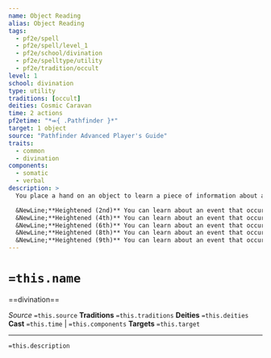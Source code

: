 ```yaml
---
name: Object Reading
alias: Object Reading
tags:
  - pf2e/spell
  - pf2e/spell/level_1
  - pf2e/school/divination
  - pf2e/spelltype/utility
  - pf2e/tradition/occult
level: 1
school: divination
type: utility
traditions: [occult]
deities: Cosmic Caravan
time: 2 actions
pf2etime: "*⬺{ .Pathfinder }*"
target: 1 object
source: "Pathfinder Advanced Player's Guide"
traits:
  - common
  - divination
components:
  - somatic
  - verbal
description: >
  You place a hand on an object to learn a piece of information about an emotional event that occurred involving the object within the past week, determined by the GM. If you cast object reading on the same item multiple times, you can either concentrate on a single event to gain additional pieces of information about that event, or you can gain a piece of information about another emotional event in the applicable time frame.

  &NewLine;**Heightened (2nd)** You can learn about an event that occurred within the last month.
  &NewLine;**Heightened (4th)** You can learn about an event that occurred within the last year.
  &NewLine;**Heightened (6th)** You can learn about an event that occurred within the last decade.
  &NewLine;**Heightened (8th)** You can learn about an event that occurred within the last century.
  &NewLine;**Heightened (9th)** You can learn about an event that occurred within the entirety of the object's history.
---
```

# `=this.name`
==divination==

*Source* `=this.source`
**Traditions** `=this.traditions`
**Deities** `=this.deities`
**Cast** `=this.time` | `=this.components`
**Targets** `=this.target`

***
`=this.description`